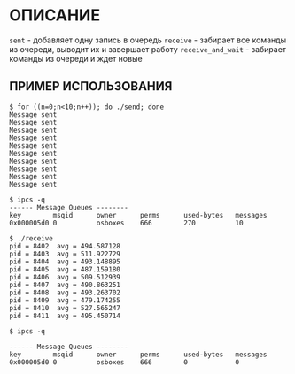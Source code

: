 ОПИСАНИЕ
========

`sent` - добавляет одну запись в очередь
`receive` - забирает все команды из очереди, выводит их и завершает работу
`receive_and_wait` - забирает команды из очереди и ждет новые

ПРИМЕР ИСПОЛЬЗОВАНИЯ
--------------------

```
$ for ((n=0;n<10;n++)); do ./send; done
Message sent
Message sent
Message sent
Message sent
Message sent
Message sent
Message sent
Message sent
Message sent
Message sent

$ ipcs -q
------ Message Queues --------
key        msqid      owner      perms      used-bytes   messages    
0x000005d0 0          osboxes    666        270          10     

$ ./receive
pid = 8402	avg = 494.587128
pid = 8403	avg = 511.922729
pid = 8404	avg = 493.148895
pid = 8405	avg = 487.159180
pid = 8406	avg = 509.512939
pid = 8407	avg = 490.863251
pid = 8408	avg = 493.263702
pid = 8409	avg = 479.174255
pid = 8410	avg = 527.565247
pid = 8411	avg = 495.450714

$ ipcs -q

------ Message Queues --------
key        msqid      owner      perms      used-bytes   messages    
0x000005d0 0          osboxes    666        0            0   
```